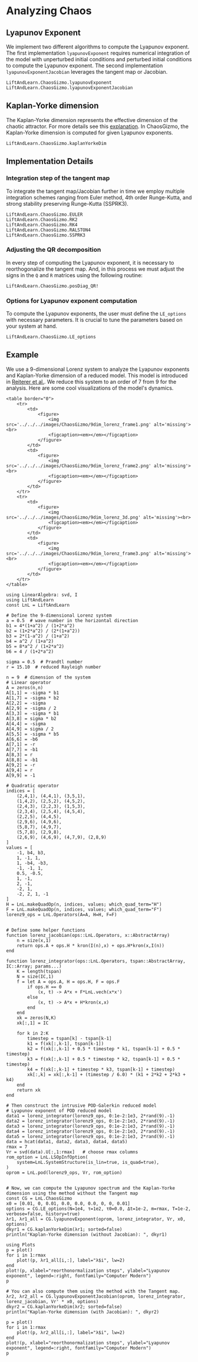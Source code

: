 # Analyzing Chaos

## Lyapunov Exponent

We implement two different algorithms to compute the Lyapunov exponent. The first implementation `lyapunovExponent` requires numerical integration of the model with unperturbed initial conditions and perturbed initial conditions to compute the Lyapunov exponent. The second implementation `lyapunovExponentJacobian` leverages the tangent map or Jacobian. 

```@docs
LiftAndLearn.ChaosGizmo.lyapunovExponent
LiftAndLearn.ChaosGizmo.lyapunovExponentJacobian
```

## Kaplan-Yorke dimension

The Kaplan-Yorke dimension represents the effective dimension of the chaotic attractor. For more details see this [explanation](https://www.wikiwand.com/en/Kaplan%E2%80%93Yorke_conjecture). In ChaosGizmo, the Kaplan-Yorke dimension is computed for given Lyapunov exponents.

```@docs
LiftAndLearn.ChaosGizmo.kaplanYorkeDim
```

## Implementation Details

### Integration step of the tangent map

To integrate the tangent map/Jacobian further in time we employ multiple integration schemes ranging from Euler method, 4th order Runge-Kutta, and strong stability preserving Runge-Kutta (SSPRK3).

```@docs
LiftAndLearn.ChaosGizmo.EULER
LiftAndLearn.ChaosGizmo.RK2
LiftAndLearn.ChaosGizmo.RK4
LiftAndLearn.ChaosGizmo.RALSTON4
LiftAndLearn.ChaosGizmo.SSPRK3
```

### Adjusting the QR decomposition

In every step of computing the Lyapunov exponent, it is necessary to reorthogonalize the tangent map. And, in this process we must adjust the signs in the `Q` and `R` matrices using the following routine:

```@docs
LiftAndLearn.ChaosGizmo.posDiag_QR!
```

### Options for Lyapunov exponent computation

To compute the Lyapunov exponents, the user must define the `LE_options` with necessary parameters. It is crucial to tune the parameters based on your system at hand.

```@docs
LiftAndLearn.ChaosGizmo.LE_options
```

## Example

We use a 9-dimensional Lorenz system to analyze the Lyapunov exponents and Kaplan-Yorke dimension of a reduced model. This model is introduced in [Reiterer et al.](https://iopscience.iop.org/article/10.1088/0305-4470/31/34/015). We reduce this system to an order of 7 from 9 for the analysis. Here are some cool visualizations of the model's dynamics.


```@raw html
<table border="0">
    <tr>
        <td>
            <figure>
                <img src='../../../images/ChaosGizmo/9dim_lorenz_frame1.png' alt='missing'><br>
                <figcaption><em></em></figcaption>
            </figure>
        </td>
        <td>
            <figure>
                <img src='../../../images/ChaosGizmo/9dim_lorenz_frame2.png' alt='missing'><br>
                <figcaption><em></em></figcaption>
            </figure>
        </td> 
    </tr>
    <tr>
        <td>
            <figure>
                <img src='../../../images/ChaosGizmo/9dim_lorenz_3d.png' alt='missing'><br>
                <figcaption><em></em></figcaption>
            </figure>
        </td>
        <td>
            <figure>
                <img src='../../../images/ChaosGizmo/9dim_lorenz_frame3.png' alt='missing'><br>
                <figcaption><em></em></figcaption>
            </figure>
        </td> 
    </tr>
</table>
```

```@example lorenz9
using LinearAlgebra: svd, I
using LiftAndLearn
const LnL = LiftAndLearn

# Define the 9-dimensional Lorenz system
a = 0.5  # wave number in the horizontal direction
b1 = 4*(1+a^2) / (1+2*a^2)
b2 = (1+2*a^2) / (2*(1+a^2))
b3 = 2*(1-a^2) / (1+a^2)
b4 = a^2 / (1+a^2)
b5 = 8*a^2 / (1+2*a^2)
b6 = 4 / (1+2*a^2)

sigma = 0.5  # Prandtl number
r = 15.10  # reduced Rayleigh number

n = 9  # dimension of the system
# Linear operator
A = zeros(n,n)
A[1,1] = -sigma * b1
A[1,7] = -sigma * b2
A[2,2] = -sigma
A[2,9] = -sigma / 2
A[3,3] = -sigma * b1
A[3,8] = sigma * b2
A[4,4] = -sigma
A[4,9] = sigma / 2
A[5,5] = -sigma * b5
A[6,6] = -b6
A[7,1] = -r
A[7,7] = -b1
A[8,3] = r
A[8,8] = -b1
A[9,2] = -r
A[9,4] = r
A[9,9] = -1

# Quadratic operator
indices = [
    (2,4,1), (4,4,1), (3,5,1),
    (1,4,2), (2,5,2), (4,5,2),
    (2,4,3), (2,2,3), (1,5,3),
    (2,3,4), (2,5,4), (4,5,4),
    (2,2,5), (4,4,5),
    (2,9,6), (4,9,6),
    (5,8,7), (4,9,7),
    (5,7,8), (2,9,8),
    (2,6,9), (4,6,9), (4,7,9), (2,8,9)
]
values = [
    -1, b4, b3,
    1, -1, 1,
    1, -b4, -b3,
    -1, -1, 1,
    0.5, -0.5,
    1, -1,
    2, -1,
    -2, 1,
    -2, 2, 1, -1
]
H = LnL.makeQuadOp(n, indices, values; which_quad_term="H")
F = LnL.makeQuadOp(n, indices, values; which_quad_term="F")
lorenz9_ops = LnL.Operators(A=A, H=H, F=F)


# Define some helper functions
function lorenz_jacobian(ops::LnL.Operators, x::AbstractArray)
    n = size(x,1)
    return ops.A + ops.H * kron(I(n),x) + ops.H*kron(x,I(n))
end

function lorenz_integrator(ops::LnL.Operators, tspan::AbstractArray, IC::Array; params...)
    K = length(tspan)
    N = size(IC,1)
    f = let A = ops.A, H = ops.H, F = ops.F
        if ops.H == 0
            (x, t) -> A*x + F*LnL.vech(x*x')
        else
            (x, t) -> A*x + H*kron(x,x)
        end
    end
    xk = zeros(N,K)
    xk[:,1] = IC

    for k in 2:K
        timestep = tspan[k] - tspan[k-1]
        k1 = f(xk[:,k-1], tspan[k-1])
        k2 = f(xk[:,k-1] + 0.5 * timestep * k1, tspan[k-1] + 0.5 * timestep)
        k3 = f(xk[:,k-1] + 0.5 * timestep * k2, tspan[k-1] + 0.5 * timestep)
        k4 = f(xk[:,k-1] + timestep * k3, tspan[k-1] + timestep)
        xk[:,k] = xk[:,k-1] + (timestep / 6.0) * (k1 + 2*k2 + 2*k3 + k4)
    end
    return xk
end

# Then construct the intrusive POD-Galerkin reduced model
# Lyapunov exponent of POD reduced model
data1 = lorenz_integrator(lorenz9_ops, 0:1e-2:1e3, 2*rand(9).-1)
data2 = lorenz_integrator(lorenz9_ops, 0:1e-2:1e3, 2*rand(9).-1)
data3 = lorenz_integrator(lorenz9_ops, 0:1e-2:1e3, 2*rand(9).-1)
data4 = lorenz_integrator(lorenz9_ops, 0:1e-2:1e3, 2*rand(9).-1)
data5 = lorenz_integrator(lorenz9_ops, 0:1e-2:1e3, 2*rand(9).-1)
data = hcat(data1, data2, data3, data4, data5)
rmax = 7
Vr = svd(data).U[:,1:rmax]   # choose rmax columns
rom_option = LnL.LSOpInfOption(
    system=LnL.SystemStructure(is_lin=true, is_quad=true),
)
oprom = LnL.pod(lorenz9_ops, Vr, rom_option)


# Now, we can compute the Lyapunov spectrum and the Kaplan-Yorke dimension using the method without the Tangent map
const CG = LnL.ChaosGizmo
x0 = [0.01, 0, 0.01, 0.0, 0.0, 0.0, 0, 0, 0.01] 
options = CG.LE_options(N=1e4, τ=1e2, τ0=0.0, Δt=1e-2, m=rmax, T=1e-2, verbose=false, history=true)
λr1, λr1_all = CG.lyapunovExponent(oprom, lorenz_integrator, Vr, x0, options)
dkyr1 = CG.kaplanYorkeDim(λr1; sorted=false)
println("Kaplan-Yorke dimension (without Jacobian): ", dkyr1)
```

```@example lorenz9
using Plots
p = plot()
for i in 1:rmax
    plot!(p, λr1_all[i,:], label="λ$i", lw=2)
end
plot!(p, xlabel="reorthonormalization steps", ylabel="Lyapunov exponent", legend=:right, fontfamily="Computer Modern")
p
```

```@example lorenz9
# You can also compute them using the method with the Tangent map.
λr2, λr2_all = CG.lyapunovExponentJacobian(oprom, lorenz_integrator, lorenz_jacobian, Vr' * x0, options)
dkyr2 = CG.kaplanYorkeDim(λr2; sorted=false)
println("Kaplan-Yorke dimension (with Jacobian): ", dkyr2)
```

```@example lorenz9
p = plot()
for i in 1:rmax
    plot!(p, λr2_all[i,:], label="λ$i", lw=2)
end
plot!(p, xlabel="reorthonormalization steps", ylabel="Lyapunov exponent", legend=:right, fontfamily="Computer Modern")
p
```